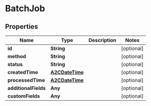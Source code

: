 

# BatchJob


## Properties

Name | Type | Description | Notes
------------ | ------------- | ------------- | -------------
**id** | **String** |  |  [optional]
**method** | **String** |  |  [optional]
**status** | **String** |  |  [optional]
**createdTime** | [**A2CDateTime**](A2CDateTime.md) |  |  [optional]
**processedTime** | [**A2CDateTime**](A2CDateTime.md) |  |  [optional]
**additionalFields** | **Any** |  |  [optional]
**customFields** | **Any** |  |  [optional]



